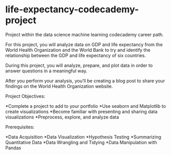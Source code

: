 # life-expectancy-codecademy-project
Project within the data science machine learning codecademy career path.


For this project, you will analyze data on GDP and life expectancy from the World Health Organization and the World Bank to try and identify the relationship between the GDP and life expectancy of six countries.

During this project, you will analyze, prepare, and plot data in order to answer questions in a meaningful way.

After you perform your analysis, you’ll be creating a blog post to share your findings on the World Health Organization website.

Project Objectives:

*Complete a project to add to your portfolio
*Use seaborn and Matplotlib to create visualizations
*Become familiar with presenting and sharing data visualizations
*Preprocess, explore, and analyze data

Prerequisites:

*Data Acquisition
*Data Visualization
*Hypothesis Testing
*Summarizing Quantitative Data
*Data Wrangling and Tidying
*Data Manipulation with Pandas

